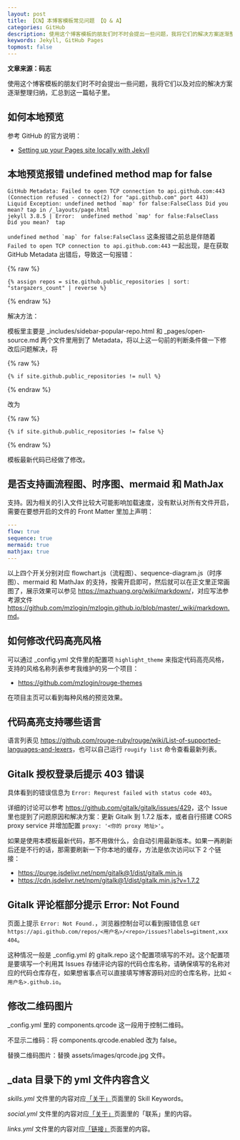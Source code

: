 ```yaml
---
layout: post
title: 【CN】本博客模板常见问题 【Q & A】
categories: GitHub
description: 使用这个博客模板的朋友们时不时会提出一些问题，我将它们的解决方案逐渐整理归纳，汇总到这一篇帖子里。
keywords: Jekyll, GitHub Pages
topmost: false
---
```


**文章来源：码志**

使用这个博客模板的朋友们时不时会提出一些问题，我将它们以及对应的解决方案逐渐整理归纳，汇总到这一篇帖子里。

## 如何本地预览

参考 GitHub 的官方说明：

- [Setting up your Pages site locally with Jekyll](https://help.github.com/articles/setting-up-your-pages-site-locally-with-jekyll/)

## 本地预览报错 undefined method map for false

```
GitHub Metadata: Failed to open TCP connection to api.github.com:443 (Connection refused - connect(2) for "api.github.com" port 443)
Liquid Exception: undefined method `map' for false:FalseClass Did you mean? tap in /_layouts/page.html
jekyll 3.8.5 | Error:  undefined method `map' for false:FalseClass
Did you mean?  tap
```

``undefined method `map` for false:FalseClass`` 这条报错之前总是伴随着 `Failed to open TCP connection to api.github.com:443` 一起出现，是在获取 GitHub Metadata 出错后，导致这一句报错：

{% raw %}

```liquid
{% assign repos = site.github.public_repositories | sort: "stargazers_count" | reverse %}
```

{% endraw %}

解决方法：

模板里主要是 _includes/sidebar-popular-repo.html 和 _pages/open-source.md 两个文件里用到了 Metadata，将以上这一句前的判断条件做一下修改后问题解决，将

{% raw %}

```liquid
{% if site.github.public_repositories != null %}
```

{% endraw %}

改为

{% raw %}

```liquid
{% if site.github.public_repositories != false %}
```

{% endraw %}

模板最新代码已经做了修改。

## 是否支持画流程图、时序图、mermaid 和 MathJax

支持。因为相关的引入文件比较大可能影响加载速度，没有默认对所有文件开启，需要在要想开启的文件的 Front Matter 里加上声明：

```yaml
---
flow: true
sequence: true
mermaid: true
mathjax: true
---
```

以上四个开关分别对应 flowchart.js（流程图）、sequence-diagram.js（时序图）、mermaid 和 MathJax 的支持，按需开启即可，然后就可以在正文里正常画图了，展示效果可以参见 <https://mazhuang.org/wiki/markdown/>，对应写法参考源文件 <https://github.com/mzlogin/mzlogin.github.io/blob/master/_wiki/markdown.md>。

## 如何修改代码高亮风格

可以通过 _config.yml 文件里的配置项 `highlight_theme` 来指定代码高亮风格，支持的风格名称列表参考我维护的另一个项目：

- <https://github.com/mzlogin/rouge-themes>

在项目主页可以看到每种风格的预览效果。

## 代码高亮支持哪些语言

语言列表见 <https://github.com/rouge-ruby/rouge/wiki/List-of-supported-languages-and-lexers>，也可以自己运行 `rougify list` 命令查看最新列表。

## Gitalk 授权登录后提示 403 错误

具体看到的错误信息为 `Error: Requrest failed with status code 403`。

详细的讨论可以参考 <https://github.com/gitalk/gitalk/issues/429>，这个 Issue 里也提到了问题原因和解决方案：更新 Gitalk 到 1.7.2 版本，或者自行搭建 CORS proxy service 并增加配置 `proxy: '<你的 proxy 地址>'`。

如果是使用本模板最新代码，那不用做什么，会自动引用最新版本。如果一再刷新后还是不行的话，那需要刷新一下你本地的缓存，方法是依次访问以下 2 个链接：

- <https://purge.jsdelivr.net/npm/gitalk@1/dist/gitalk.min.js>
- <https://cdn.jsdelivr.net/npm/gitalk@1/dist/gitalk.min.js?v=1.7.2>

## Gitalk 评论框部分提示 Error: Not Found

页面上提示 `Error: Not Found.`，浏览器控制台可以看到报错信息 `GET https://api.github.com/repos/<用户名>/<repo>/issues?labels=gitment,xxx 404`。

这种情况一般是 _config.yml 的 gitalk.repo 这个配置项填写的不对。这个配置项是要填写一个利用其 Issues 存储评论内容的代码仓库名称，请确保填写的名称对应的代码仓库存在，如果想省事点可以直接填写博客源码对应的仓库名称，比如 `<用户名>.github.io`。

## 修改二维码图片

_config.yml 里的 components.qrcode 这一段用于控制二维码。

不显示二维码：将 components.qrcode.enabled 改为 false。

替换二维码图片：替换 assets/images/qrcode.jpg 文件。

## _data 目录下的 yml 文件内容含义

*skills.yml* 文件里的内容对应[「关于」][1]页面里的 Skill Keywords。

*social.yml* 文件里的内容对应[「关于」][1]页面里的「联系」里的内容。

*links.yml* 文件里的内容对应[「链接」][2]页面里的内容。

[1]: https://mazhuang.org/about/
[2]: https://mazhuang.org/links/
